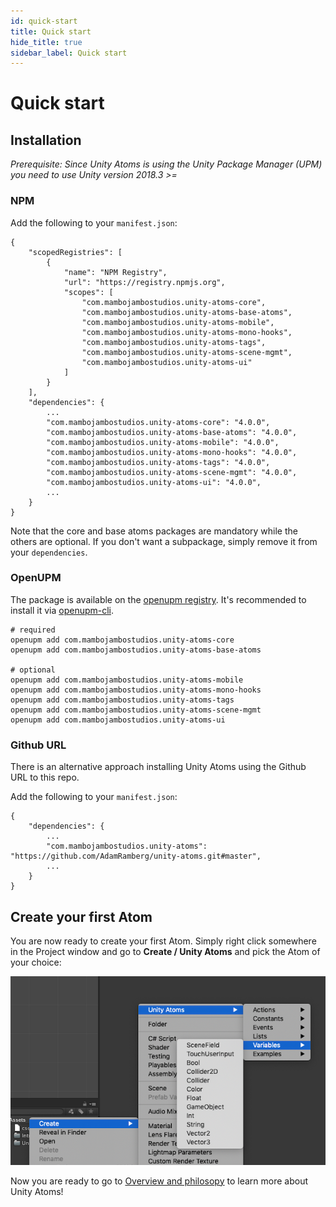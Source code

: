 ```yaml
---
id: quick-start
title: Quick start
hide_title: true
sidebar_label: Quick start
---
```


# Quick start

## Installation

_Prerequisite: Since Unity Atoms is using the Unity Package Manager (UPM) you need to use Unity version 2018.3 >=_

### NPM

Add the following to your `manifest.json`:

```
{
    "scopedRegistries": [
        {
            "name": "NPM Registry",
            "url": "https://registry.npmjs.org",
            "scopes": [
                "com.mambojambostudios.unity-atoms-core",
                "com.mambojambostudios.unity-atoms-base-atoms",
                "com.mambojambostudios.unity-atoms-mobile",
                "com.mambojambostudios.unity-atoms-mono-hooks",
                "com.mambojambostudios.unity-atoms-tags",
                "com.mambojambostudios.unity-atoms-scene-mgmt",
                "com.mambojambostudios.unity-atoms-ui"
            ]
        }
    ],
    "dependencies": {
        ...
        "com.mambojambostudios.unity-atoms-core": "4.0.0",
        "com.mambojambostudios.unity-atoms-base-atoms": "4.0.0",
        "com.mambojambostudios.unity-atoms-mobile": "4.0.0",
        "com.mambojambostudios.unity-atoms-mono-hooks": "4.0.0",
        "com.mambojambostudios.unity-atoms-tags": "4.0.0",
        "com.mambojambostudios.unity-atoms-scene-mgmt": "4.0.0",
        "com.mambojambostudios.unity-atoms-ui": "4.0.0",
        ...
    }
}
```

Note that the core and base atoms packages are mandatory while the others are optional. If you don't want a subpackage, simply remove it from your `dependencies`.

### OpenUPM

The package is available on the [openupm registry](https://openupm.com). It's recommended to install it via [openupm-cli](https://github.com/openupm/openupm-cli).

```
# required
openupm add com.mambojambostudios.unity-atoms-core
openupm add com.mambojambostudios.unity-atoms-base-atoms

# optional
openupm add com.mambojambostudios.unity-atoms-mobile
openupm add com.mambojambostudios.unity-atoms-mono-hooks
openupm add com.mambojambostudios.unity-atoms-tags
openupm add com.mambojambostudios.unity-atoms-scene-mgmt
openupm add com.mambojambostudios.unity-atoms-ui
```

### Github URL

There is an alternative approach installing Unity Atoms using the Github URL to this repo.

Add the following to your `manifest.json`:

```
{
    "dependencies": {
        ...
        "com.mambojambostudios.unity-atoms": "https://github.com/AdamRamberg/unity-atoms.git#master",
        ...
    }
}
```

## Create your first Atom

You are now ready to create your first Atom. Simply right click somewhere in the Project window and go to **Create / Unity Atoms** and pick the Atom of your choice:

![create-your-first-atom](assets/create-your-first-atom.png)

Now you are ready to go to [Overview and philosopy](./overview.md) to learn more about Unity Atoms!
